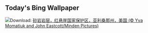 ## Today's Bing Wallpaper
![](https://www.bing.com/th?id=OHR.VermilionCliffs_ZH-CN3945784250_UHD.jpg&w=1000)Download: [砂岩岩层，红悬崖国家保护区，亚利桑那州，美国 (© Yva Momatiuk and John Eastcott/Minden Pictures)](https://www.bing.com/th?id=OHR.VermilionCliffs_ZH-CN3945784250_UHD.jpg)
